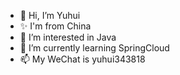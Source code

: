 - 👋 Hi, I’m Yuhui
- ✨ I'm from China
- 👀 I’m interested in Java
- 🌱 I’m currently learning SpringCloud
- 📫 My WeChat is yuhui343818

<!---
yuhui156551/yuhui156551 is a ✨ special ✨ repository because its `README.md` (this file) appears on your GitHub profile.
You can click the Preview link to take a look at your changes.
--->
